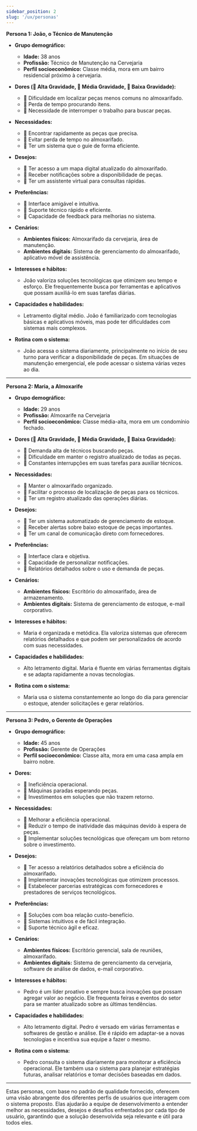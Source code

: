 ```yaml
---
sidebar_position: 2
slug: '/ux/personas'
---
```


**Persona 1: João, o Técnico de Manutenção**

- **Grupo demográfico:** 
  - **Idade:** 38 anos
  - **Profissão:** Técnico de Manutenção na Cervejaria
  - **Perfil socioeconômico:** Classe média, mora em um bairro residencial próximo à cervejaria.

- **Dores (🔴 Alta Gravidade, 🔶 Média Gravidade, 🔵 Baixa Gravidade):**
  - 🔴 Dificuldade em localizar peças menos comuns no almoxarifado.
  - 🔶 Perda de tempo procurando itens.
  - 🔵 Necessidade de interromper o trabalho para buscar peças.

- **Necessidades:**
  - 🔴 Encontrar rapidamente as peças que precisa.
  - 🔶 Evitar perda de tempo no almoxarifado.
  - 🔵 Ter um sistema que o guie de forma eficiente.

- **Desejos:**
  - 🔴 Ter acesso a um mapa digital atualizado do almoxarifado.
  - 🔶 Receber notificações sobre a disponibilidade de peças.
  - 🔵 Ter um assistente virtual para consultas rápidas.

- **Preferências:**
  - 🔴 Interface amigável e intuitiva.
  - 🔶 Suporte técnico rápido e eficiente.
  - 🔵 Capacidade de feedback para melhorias no sistema.

- **Cenários:** 
  - **Ambientes físicos:** Almoxarifado da cervejaria, área de manutenção.
  - **Ambientes digitais:** Sistema de gerenciamento do almoxarifado, aplicativo móvel de assistência.

- **Interesses e hábitos:** 
  - João valoriza soluções tecnológicas que otimizem seu tempo e esforço. Ele frequentemente busca por ferramentas e aplicativos que possam auxiliá-lo em suas tarefas diárias.

- **Capacidades e habilidades:** 
  - Letramento digital médio. João é familiarizado com tecnologias básicas e aplicativos móveis, mas pode ter dificuldades com sistemas mais complexos.

- **Rotina com o sistema:** 
  - João acessa o sistema diariamente, principalmente no início de seu turno para verificar a disponibilidade de peças. Em situações de manutenção emergencial, ele pode acessar o sistema várias vezes ao dia.

---

**Persona 2: Maria, a Almoxarife**

- **Grupo demográfico:** 
  - **Idade:** 29 anos
  - **Profissão:** Almoxarife na Cervejaria
  - **Perfil socioeconômico:** Classe média-alta, mora em um condomínio fechado.

- **Dores (🔴 Alta Gravidade, 🔶 Média Gravidade, 🔵 Baixa Gravidade):**
  - 🔴 Demanda alta de técnicos buscando peças.
  - 🔶 Dificuldade em manter o registro atualizado de todas as peças.
  - 🔵 Constantes interrupções em suas tarefas para auxiliar técnicos.

- **Necessidades:**
  - 🔴 Manter o almoxarifado organizado.
  - 🔶 Facilitar o processo de localização de peças para os técnicos.
  - 🔵 Ter um registro atualizado das operações diárias.

- **Desejos:**
  - 🔴 Ter um sistema automatizado de gerenciamento de estoque.
  - 🔶 Receber alertas sobre baixo estoque de peças importantes.
  - 🔵 Ter um canal de comunicação direto com fornecedores.

- **Preferências:**
  - 🔴 Interface clara e objetiva.
  - 🔶 Capacidade de personalizar notificações.
  - 🔵 Relatórios detalhados sobre o uso e demanda de peças.

- **Cenários:** 
  - **Ambientes físicos:** Escritório do almoxarifado, área de armazenamento.
  - **Ambientes digitais:** Sistema de gerenciamento de estoque, e-mail corporativo.

- **Interesses e hábitos:** 
  - Maria é organizada e metódica. Ela valoriza sistemas que oferecem relatórios detalhados e que podem ser personalizados de acordo com suas necessidades.

- **Capacidades e habilidades:** 
  - Alto letramento digital. Maria é fluente em várias ferramentas digitais e se adapta rapidamente a novas tecnologias.

- **Rotina com o sistema:** 
  - Maria usa o sistema constantemente ao longo do dia para gerenciar o estoque, atender solicitações e gerar relatórios.

---

**Persona 3: Pedro, o Gerente de Operações**

- **Grupo demográfico:** 
  - **Idade:** 45 anos
  - **Profissão:** Gerente de Operações
  - **Perfil socioeconômico:** Classe alta, mora em uma casa ampla em bairro nobre.

- **Dores:** 
  - 🔴 Ineficiência operacional.
  - 🔶 Máquinas paradas esperando peças.
  - 🔵 Investimentos em soluções que não trazem retorno.

- **Necessidades:**
  - 🔴 Melhorar a eficiência operacional.
  - 🔶 Reduzir o tempo de inatividade das máquinas devido à espera de peças.
  - 🔵 Implementar soluções tecnológicas que ofereçam um bom retorno sobre o investimento.

- **Desejos:**
  - 🔴 Ter acesso a relatórios detalhados sobre a eficiência do almoxarifado.
  - 🔶 Implementar inovações tecnológicas que otimizem processos.
  - 🔵 Estabelecer parcerias estratégicas com fornecedores e prestadores de serviços tecnológicos.

- **Preferências:**
  - 🔴 Soluções com boa relação custo-benefício.
  - 🔶 Sistemas intuitivos e de fácil integração.
  - 🔵 Suporte técnico ágil e eficaz.

- **Cenários:** 
  - **Ambientes físicos:** Escritório gerencial, sala de reuniões, almoxarifado.
  - **Ambientes digitais:** Sistema de gerenciamento da cervejaria, software de análise de dados, e-mail corporativo.

- **Interesses e hábitos:** 
  - Pedro é um líder proativo e sempre busca inovações que possam agregar valor ao negócio. Ele frequenta feiras e eventos do setor para se manter atualizado sobre as últimas tendências.

- **Capacidades e habilidades:** 
  - Alto letramento digital. Pedro é versado em várias ferramentas e softwares de gestão e análise. Ele é rápido em adaptar-se a novas tecnologias e incentiva sua equipe a fazer o mesmo.

- **Rotina com o sistema:** 
  - Pedro consulta o sistema diariamente para monitorar a eficiência operacional. Ele também usa o sistema para planejar estratégias futuras, analisar relatórios e tomar decisões baseadas em dados.

---

Estas personas, com base no padrão de qualidade fornecido, oferecem uma visão abrangente dos diferentes perfis de usuários que interagem com o sistema proposto. Elas ajudarão a equipe de desenvolvimento a entender melhor as necessidades, desejos e desafios enfrentados por cada tipo de usuário, garantindo que a solução desenvolvida seja relevante e útil para todos eles.